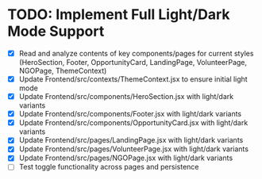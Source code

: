 # TODO: Implement Full Light/Dark Mode Support

- [x] Read and analyze contents of key components/pages for current styles (HeroSection, Footer, OpportunityCard, LandingPage, VolunteerPage, NGOPage, ThemeContext)
- [x] Update Frontend/src/contexts/ThemeContext.jsx to ensure initial light mode
- [x] Update Frontend/src/components/HeroSection.jsx with light/dark variants
- [x] Update Frontend/src/components/Footer.jsx with light/dark variants
- [x] Update Frontend/src/components/OpportunityCard.jsx with light/dark variants
- [x] Update Frontend/src/pages/LandingPage.jsx with light/dark variants
- [x] Update Frontend/src/pages/VolunteerPage.jsx with light/dark variants
- [x] Update Frontend/src/pages/NGOPage.jsx with light/dark variants
- [ ] Test toggle functionality across pages and persistence
